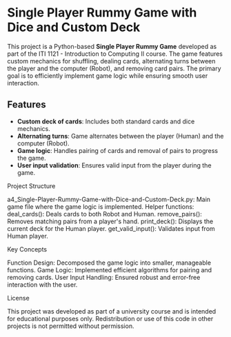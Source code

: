 # Single Player Rummy Game with Dice and Custom Deck

This project is a Python-based **Single Player Rummy Game** developed as part of the ITI 1121 - Introduction to Computing II course. The game features custom mechanics for shuffling, dealing cards, alternating turns between the player and the computer (Robot), and removing card pairs. The primary goal is to efficiently implement game logic while ensuring smooth user interaction.

## Features
- **Custom deck of cards**: Includes both standard cards and dice mechanics.
- **Alternating turns**: Game alternates between the player (Human) and the computer (Robot).
- **Game logic**: Handles pairing of cards and removal of pairs to progress the game.
- **User input validation**: Ensures valid input from the player during the game.


Project Structure

a4_Single-Player-Rummy-Game-with-Dice-and-Custom-Deck.py: Main game file where the game logic is implemented.
Helper functions:
deal_cards(): Deals cards to both Robot and Human.
remove_pairs(): Removes matching pairs from a player's hand.
print_deck(): Displays the current deck for the Human player.
get_valid_input(): Validates input from Human player.


Key Concepts

Function Design: Decomposed the game logic into smaller, manageable functions.
Game Logic: Implemented efficient algorithms for pairing and removing cards.
User Input Handling: Ensured robust and error-free interaction with the user.


License

This project was developed as part of a university course and is intended for educational purposes only. 
Redistribution or use of this code in other projects is not permitted without permission.
